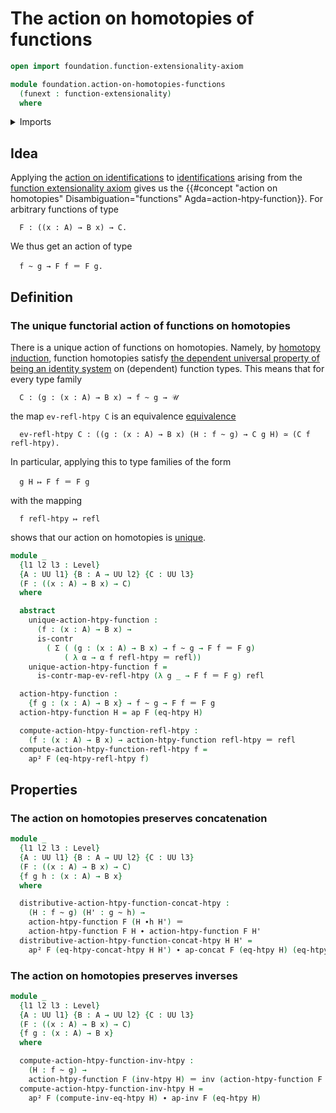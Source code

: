 # The action on homotopies of functions

```agda
open import foundation.function-extensionality-axiom

module foundation.action-on-homotopies-functions
  (funext : function-extensionality)
  where
```

<details><summary>Imports</summary>

```agda
open import foundation.action-on-higher-identifications-functions funext
open import foundation.action-on-identifications-functions
open import foundation.dependent-pair-types
open import foundation.function-extensionality funext
open import foundation.homotopy-induction funext
open import foundation.universe-levels

open import foundation-core.contractible-types
open import foundation-core.homotopies
open import foundation-core.identity-types
```

</details>

## Idea

Applying the
[action on identifications](foundation.action-on-identifications-functions.md)
to [identifications](foundation-core.identity-types.md) arising from the
[function extensionality axiom](foundation.function-extensionality.md) gives us
the
{{#concept "action on homotopies" Disambiguation="functions" Agda=action-htpy-function}}.
For arbitrary functions of type

```text
  F : ((x : A) → B x) → C.
```

We thus get an action of type

```text
  f ~ g → F f ＝ F g.
```

## Definition

### The unique functorial action of functions on homotopies

There is a unique action of functions on homotopies. Namely, by
[homotopy induction](foundation.homotopy-induction.md), function homotopies
satisfy
[the dependent universal property of being an identity system](foundation.universal-property-identity-systems.md)
on (dependent) function types. This means that for every type family

```text
  C : (g : (x : A) → B x) → f ~ g → 𝒰
```

the map `ev-refl-htpy C` is an equivalence
[equivalence](foundation-core.equivalences.md)

```text
  ev-refl-htpy C : ((g : (x : A) → B x) (H : f ~ g) → C g H) ≃ (C f refl-htpy).
```

In particular, applying this to type families of the form

```text
  g H ↦ F f ＝ F g
```

with the mapping

```text
  f refl-htpy ↦ refl
```

shows that our action on homotopies is
[unique](foundation-core.contractible-types.md).

```agda
module _
  {l1 l2 l3 : Level}
  {A : UU l1} {B : A → UU l2} {C : UU l3}
  (F : ((x : A) → B x) → C)
  where

  abstract
    unique-action-htpy-function :
      (f : (x : A) → B x) →
      is-contr
        ( Σ ( (g : (x : A) → B x) → f ~ g → F f ＝ F g)
            ( λ α → α f refl-htpy ＝ refl))
    unique-action-htpy-function f =
      is-contr-map-ev-refl-htpy (λ g _ → F f ＝ F g) refl

  action-htpy-function :
    {f g : (x : A) → B x} → f ~ g → F f ＝ F g
  action-htpy-function H = ap F (eq-htpy H)

  compute-action-htpy-function-refl-htpy :
    (f : (x : A) → B x) → action-htpy-function refl-htpy ＝ refl
  compute-action-htpy-function-refl-htpy f =
    ap² F (eq-htpy-refl-htpy f)
```

## Properties

### The action on homotopies preserves concatenation

```agda
module _
  {l1 l2 l3 : Level}
  {A : UU l1} {B : A → UU l2} {C : UU l3}
  (F : ((x : A) → B x) → C)
  {f g h : (x : A) → B x}
  where

  distributive-action-htpy-function-concat-htpy :
    (H : f ~ g) (H' : g ~ h) →
    action-htpy-function F (H ∙h H') ＝
    action-htpy-function F H ∙ action-htpy-function F H'
  distributive-action-htpy-function-concat-htpy H H' =
    ap² F (eq-htpy-concat-htpy H H') ∙ ap-concat F (eq-htpy H) (eq-htpy H')
```

### The action on homotopies preserves inverses

```agda
module _
  {l1 l2 l3 : Level}
  {A : UU l1} {B : A → UU l2} {C : UU l3}
  (F : ((x : A) → B x) → C)
  {f g : (x : A) → B x}
  where

  compute-action-htpy-function-inv-htpy :
    (H : f ~ g) →
    action-htpy-function F (inv-htpy H) ＝ inv (action-htpy-function F H)
  compute-action-htpy-function-inv-htpy H =
    ap² F (compute-inv-eq-htpy H) ∙ ap-inv F (eq-htpy H)
```
